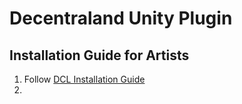 # Decentraland Unity Plugin
## Installation Guide for Artists
1. Follow [DCL Installation Guide](https://docs.decentraland.org/documentation/installation-guide/)
1. 